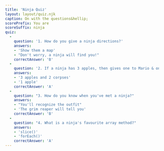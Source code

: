```yaml
---
title: 'Ninja Quiz'
layout: layout/quiz.njk
caption: On with the questions&hellip;
scorePrefix: You are 
scoreSuffix: ninja
quiz: 
  -
    question: '1. How do you give a ninja directions?'
    answers:
    - 'Show them a map'
    - "Don't worry, a ninja will find you!"
    correctAnswer: 'B'
  -
    question: '2. If a ninja has 3 apples, then gives one to Mario & one to Yoshi, how many apples does the ninja have left?'
    answers:
    - '3 apples and 2 corpses'
    - '1 apple'
    correctAnswer: 'A'
  -
    question: "3. How do you know when you've met a ninja?"
    answers:
    - "You'll recognize the outfit"
    - 'The grim reaper will tell you'
    correctAnswer: 'B'
  -
    question: "4. What is a ninja's favourite array method?"
    answers:
    - 'slice()'
    - 'forEach()'
    correctAnswer: 'A'
---
```


